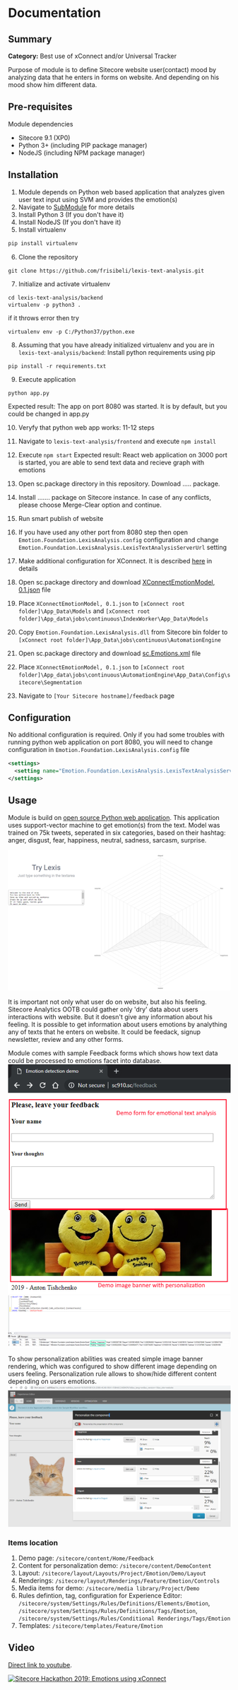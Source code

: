 # Documentation

## Summary

**Category:** Best use of xConnect and/or Universal Tracker

Purpose of module is to define Sitecore website user(contact) mood by analyzing data that he enters in forms on website. And depending on his mood show him different data. 

## Pre-requisites

Module dependencies

- Sitecore 9.1 (XP0)
- Python 3+ (including PIP package manager)
- NodeJS (including NPM package manager)

## Installation

1. Module depends on Python web based application that analyzes given user text input using SVM and provides the emotion(s) 
2. Navigate to [SubModule](https://github.com/frisibeli/lexis-text-analysis/tree/b20b13c39d53e26a8518e41689aa4df81158ddd7) for more details
3. Install Python 3 (If you don't have it)
4. Install NodeJS (If you don't have it)
5. Install virtualenv
```cmd
pip install virtualenv
```
6. Clone the repository
```
git clone https://github.com/frisibeli/lexis-text-analysis.git
```
7. Initialize and activate virtualenv
```
cd lexis-text-analysis/backend
virtualenv -p python3 .
```
if it throws error then try 
```
virtualenv env -p C:/Python37/python.exe
```
8. Assuming that you have already initialized virtualenv and you are in `lexis-text-analysis/backend`:
Install python requirements using pip
```
pip install -r requirements.txt
```
9. Execute application
```
python app.py
```
Expected result: The app on port 8080 was started. It is by default, but you could be changed in app.py

10. Veryfy that python web app works: 11-12 steps
11. Navigate to `lexis-text-analysis/frontend` and execute `npm install`
12. Execute `npm start`
Expected result: React web application on 3000 port is started, you are able to send text data and recieve graph with emotions

13. Open sc.package directory in this repository. Download ..... package.
14. Install ....... package on Sitecore instance. In case of any conflicts, please choose Merge-Clear option and continue.
15. Run smart publish of website
16. If you have used any other port from 8080 step then open `Emotion.Foundation.LexisAnalysis.config` configuration and change `Emotion.Foundation.LexisAnalysis.LexisTextAnalysisServerUrl` setting
17. Make additional configuration for XConnect. It is described [here](https://doc.sitecore.com/developers/91/sitecore-experience-platform/en/deploy-a-custom-model.html) in details
18. Open sc.package directory and download [XConnectEmotionModel, 0.1.json](../sc.package/XConnectEmotionModel,%200.1.json) file
19. Place `XConnectEmotionModel, 0.1.json` to `[xConnect root folder]\App_Data\Models` and `[xConnect root folder]\App_data\jobs\continuous\IndexWorker\App_Data\Models`
20. Copy `Emotion.Foundation.LexisAnalysis.dll` from Sitecore bin folder to `[xConnect root folder]\App_Data\jobs\continuous\AutomationEngine`
21. Open sc.package directory and download [sc.Emotions.xml](../sc.package/sc.Emotions.xml) file
22. Place `XConnectEmotionModel, 0.1.json` to `[xConnect root folder]\App_data\jobs\continuous\AutomationEngine\App_Data\Config\sitecore\Segmentation`
23. Navigate to `[Your Sitecore hostname]/feedback` page

## Configuration

No additional configuration is required. 
Only if you had some troubles with running python web application on port 8080, you will need to change configuration in `Emotion.Foundation.LexisAnalysis.config` file

```xml
<settings>
  <setting name="Emotion.Foundation.LexisAnalysis.LexisTextAnalysisServerUrl" value="http://localhost:8080/api/predict"/>
</settings>
```

## Usage

Module is build on [open source Python web application](https://github.com/Antonytm/lexis-text-analysis). This application uses support-vector machine to get emotion(s) from the text. Model was trained on 75k tweets, seperated in six categories, based on their hashtag: anger, disgust, fear, happiness, neutral, sadness, sarcasm, surprise.

![Python web app](images/React.png?raw=true "Python web app")

It is important not only what user do on website, but also his feeling. Sitecore Analytics OOTB could gather only 'dry' data about users interactions with website. But it doesn't give any information about his feeling. It is possible to get information about users emotions by analything any of texts that he enters on website. It could be feedack, signup newsletter, review and any other forms.

Module comes with sample Feedback forms which shows how text data could be processed to emotions facet into database.
![Controls](images/Controls.png?raw=true "Controls")
![Database](images/Database.png?raw=true "Database")

To show personalization abilities was created simple image banner rendering, which was configured to show different image depending on users feeling. Personalization rule allows to show/hide different content depending on users emotions.
![Personalization](images/Personalization.png?raw=true "Personalization")

### Items location
1. Demo page: `/sitecore/content/Home/Feedback`
2. Content for personalization demo: `/sitecore/content/DemoContent`
3. Layout: `/sitecore/layout/Layouts/Project/Emotion/Demo/Layout`
4. Renderings: `/sitecore/layout/Renderings/Feature/Emotion/Controls`
5. Media items for demo: `/sitecore/media library/Project/Demo`
6. Rules defintion, tag, configuration for Experience Editor: `/sitecore/system/Settings/Rules/Definitions/Elements/Emotion`, `/sitecore/system/Settings/Rules/Definitions/Tags/Emotion`, `/sitecore/system/Settings/Rules/Conditional Renderings/Tags/Emotion`
7. Templates: `/sitecore/templates/Feature/Emotion`


## Video

[Direct link to youtube](https://youtu.be/iSBeSmrN9QA).

[![Sitecore Hackathon 2019: Emotions using xConnect](https://img.youtube.com/vi/iSBeSmrN9QA/0.jpg)](https://youtu.be/iSBeSmrN9QA)
